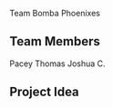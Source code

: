 Team Bomba Phoenixes

Team Members
------------

Pacey
Thomas
Joshua C.

Project Idea
------------

